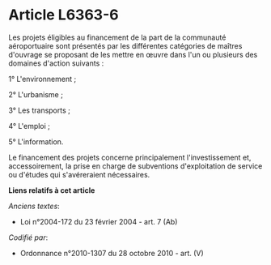 # Article L6363-6

Les projets éligibles au financement de la part de la communauté aéroportuaire sont présentés par les différentes catégories
de maîtres d'ouvrage se proposant de les mettre en œuvre dans l'un ou plusieurs des domaines d'action suivants :

1° L'environnement ;

2° L'urbanisme ;

3° Les transports ;

4° L'emploi ;

5° L'information.

Le financement des projets concerne principalement l'investissement et, accessoirement, la prise en charge de subventions
d'exploitation de service ou d'études qui s'avéreraient nécessaires.

**Liens relatifs à cet article**

_Anciens textes_:

  - Loi n°2004-172 du 23 février 2004 - art. 7 (Ab)

_Codifié par_:

  - Ordonnance n°2010-1307 du 28 octobre 2010 - art. (V)
